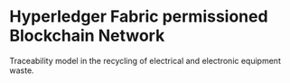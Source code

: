 # Hyperledger Fabric permissioned Blockchain Network 

Traceability model in the recycling of electrical and electronic equipment waste.
